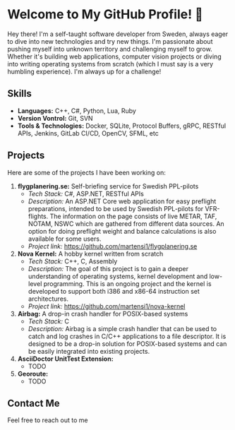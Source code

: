 # Welcome to My GitHub Profile! 👋

Hey there! I'm a self-taught software developer from Sweden, always
eager to dive into new technologies and try
new things. I'm passionate about pushing myself
into unknown territory and challenging myself
to grow. Whether it's building web applications,
computer vision projects or diving into 
writing operating systems from scratch (which I
must say is a very humbling experience). 
I'm always up for a challenge!

## Skills

* **Languages:** C++, C#, Python, Lua, Ruby
* **Version Vontrol:** Git, SVN
* **Tools & Technologies:** Docker, SQLite,
Protocol Buffers, gRPC, RESTful APIs, Jenkins,
GitLab CI/CD, OpenCV, SFML, etc

## Projects

Here are some of the projects I have been working on:

1. **flygplanering.se:** Self-briefing service for Swedish PPL-pilots
    - *Tech Stack:* C#, ASP.NET, RESTful APIs
    - *Description:* An ASP.NET Core web application for easy preflight preparations, intended to be used by Swedish PPL-pilots for VFR-flights. The information on the page consists of live METAR, TAF, NOTAM, NSWC which are gathered from different data sources. An option for doing preflight weight and balance calculations is also available for some users.
    - *Project link:* https://github.com/martensi1/flygplanering.se
2. **Nova Kernel:** A hobby kernel written from scratch
    - *Tech Stack:* C++, C, Assembly
    - *Description:* The goal of this project is to gain a deeper understanding of operating systems, kernel development and low-level programming. This is an ongoing project and the kernel is developed to support both i386 and x86-64 instruction set architectures.
    - *Project link:* https://github.com/martensi1/nova-kernel
3. **Airbag:** A drop-in crash handler for POSIX-based systems
    - *Tech Stack:* C
    - *Description:* Airbag is a simple crash handler that can be used to catch and log crashes in C/C++ applications to a file descriptor. It is designed to be a drop-in solution for POSIX-based systems and can be easily integrated into existing projects.
3. **AsciiDoctor UnitTest Extension:**
    - TODO
4. **Georoute:**
    - TODO

## Contact Me

Feel free to reach out to me
